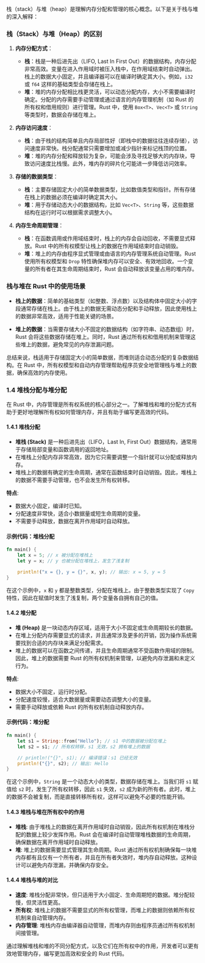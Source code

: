 栈（stack）与堆（heap）是理解内存分配和管理的核心概念。以下是关于栈与堆的深入解释：

### 栈（Stack）与堆（Heap）的区别

1. **内存分配方式**：
   - **栈**：栈是一种后进先出（LIFO, Last In First Out）的数据结构，内存分配非常高效。变量在进入作用域时被压入栈中，在作用域结束时自动弹出。栈上的数据大小固定，并且编译器可以在编译时确定其大小。例如，`i32` 或 `f64` 这样的基础类型会存储在栈上。
   - **堆**：堆的内存分配相比栈更灵活，可以动态分配内存，大小不需要编译时确定。分配的内存需要手动管理或通过语言的内存管理机制（如 Rust 的所有权和借用规则）进行管理。Rust 中，使用 `Box<T>`、`Vec<T>` 或 `String` 等类型时，数据会存储在堆上。

2. **内存访问速度**：
   - **栈**：由于栈的结构简单且内存局部性好（即栈中的数据往往连续存储），访问速度非常快。栈分配通常只需要增加或减少指针来标记栈顶的位置。
   - **堆**：堆的内存分配和释放较为复杂，可能会涉及寻找足够大的内存块，导致访问速度比栈慢。此外，堆内存的碎片化可能进一步降低访问效率。

3. **存储的数据类型**：
   - **栈**：主要存储固定大小的简单数据类型，比如数值类型和指针。所有存储在栈上的数据必须在编译时确定其大小。
   - **堆**：用于存储动态大小的数据结构，比如 `Vec<T>`、`String` 等，这些数据结构在运行时可以根据需求调整大小。

4. **内存生命周期管理**：
   - **栈**：在函数调用或作用域结束时，栈上的内存会自动回收，不需要显式释放。Rust 中的所有权模型让栈上的数据在作用域结束时自动销毁。
   - **堆**：堆上的内存由程序显式管理或由语言的内存管理系统自动管理。Rust 使用所有权模型和 `Drop` 特性确保堆内存可以安全、有效地回收。一个变量的所有者在其生命周期结束时，Rust 会自动释放该变量占用的堆内存。

### 栈与堆在 Rust 中的使用场景

- **栈上的数据**：简单的基础类型（如整数、浮点数）以及结构体中固定大小的字段通常存储在栈上。由于栈上的数据无需动态分配和手动释放，因此使用栈上的数据非常高效，适用于性能关键的场景。
  
- **堆上的数据**：当需要存储大小不固定的数据结构（如字符串、动态数组）时，Rust 会将这些数据存储在堆上。同时，Rust 通过所有权和借用机制来管理这些堆上的数据，避免常见的内存泄漏问题。

总结来说，栈适用于存储固定大小的简单数据，而堆则适合动态分配的复杂数据结构。在 Rust 中，所有权模型和自动内存管理帮助程序员安全地管理栈与堆上的数据，确保高效的内存使用。



### 1.4 堆栈分配与堆分配

在 Rust 中，内存管理是所有权系统的核心部分之一。了解堆栈和堆的分配方式有助于更好地理解所有权如何管理内存，并且有助于编写更高效的代码。

#### 1.4.1 堆栈分配

- **堆栈 (Stack)** 是一种后进先出（LIFO，Last In, First Out）数据结构，通常用于存储局部变量和函数调用的返回地址。
- 在堆栈上分配内存非常高效，因为它只需要调整一个指针就可以分配或释放内存。
- 堆栈上的数据有确定的生命周期，通常在函数结束时自动销毁。因此，堆栈上的数据不需要手动管理，也不会发生所有权转移。

**特点**:
- 数据大小固定，编译时已知。
- 分配速度非常快，适合小数据量或短生命周期的变量。
- 不需要手动释放，数据在离开作用域时自动释放。

#### 示例代码：堆栈分配

```rust
fn main() {
    let x = 5; // x 被分配在堆栈上
    let y = x; // y 也被分配在堆栈上，发生了浅复制

    println!("x = {}, y = {}", x, y); // 输出: x = 5, y = 5
}
```

在这个示例中，`x` 和 `y` 都是整数类型，分配在堆栈上。由于整数类型实现了 `Copy` 特性，因此在赋值时发生了浅复制，两个变量各自拥有自己的值。

#### 1.4.2 堆分配

- **堆 (Heap)** 是一块动态内存区域，适用于大小不固定或生命周期较长的数据。
- 在堆上分配内存需要显式的请求，并且通常涉及更多的开销，因为操作系统需要找到合适的内存块来满足分配需求。
- 堆上的数据可以在函数之间传递，并且生命周期通常不受函数作用域的限制。因此，堆上的数据需要 Rust 的所有权机制来管理，以避免内存泄漏和未定义行为。

**特点**:
- 数据大小不固定，运行时分配。
- 分配速度较慢，适合大数据量或需要动态调整大小的变量。
- 需要手动释放或依赖 Rust 的所有权机制自动释放内存。

#### 示例代码：堆分配

```rust
fn main() {
    let s1 = String::from("Hello"); // s1 中的数据被分配在堆上
    let s2 = s1; // 所有权转移，s1 无效，s2 拥有堆上的数据

    // println!("{}", s1); // 编译错误：s1 已经无效
    println!("{}", s2); // 输出: Hello
}
```

在这个示例中，`String` 是一个动态大小的类型，数据存储在堆上。当我们将 `s1` 赋值给 `s2` 时，发生了所有权转移，因此 `s1` 失效，`s2` 成为新的所有者。此时，堆上的数据不会被复制，而是直接转移所有权，这样可以避免不必要的性能开销。

#### 1.4.3 堆栈与堆在所有权中的作用

- **堆栈**: 由于堆栈上的数据在离开作用域时自动销毁，因此所有权机制在堆栈分配的数据上较少发挥作用。Rust 会在编译时自动管理堆栈数据的生命周期，确保数据在离开作用域时自动释放。
- **堆**: 堆上的数据需要显式管理其生命周期。Rust 通过所有权机制确保每一块堆内存都有且仅有一个所有者，并且在所有者失效时，堆内存自动释放。这种设计可以避免内存泄漏，并确保内存安全。

#### 1.4.4 堆栈与堆的对比

- **速度**: 堆栈分配非常快，但只适用于大小固定、生命周期短的数据。堆分配较慢，但灵活性更高。
- **所有权**: 堆栈上的数据不需要显式的所有权管理，而堆上的数据则依赖所有权机制来自动管理内存。
- **内存管理**: 堆栈内存由编译器自动管理，而堆内存则由程序员通过所有权机制间接管理。

通过理解堆栈和堆的不同分配方式，以及它们在所有权中的作用，开发者可以更有效地管理内存，编写更加高效和安全的 Rust 代码。